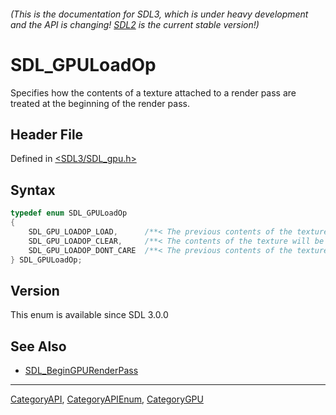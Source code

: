 ###### (This is the documentation for SDL3, which is under heavy development and the API is changing! [SDL2](https://wiki.libsdl.org/SDL2/) is the current stable version!)
# SDL_GPULoadOp

Specifies how the contents of a texture attached to a render pass are treated at the beginning of the render pass.

## Header File

Defined in [<SDL3/SDL_gpu.h>](https://github.com/libsdl-org/SDL/blob/main/include/SDL3/SDL_gpu.h)

## Syntax

```c
typedef enum SDL_GPULoadOp
{
    SDL_GPU_LOADOP_LOAD,      /**< The previous contents of the texture will be preserved. */
    SDL_GPU_LOADOP_CLEAR,     /**< The contents of the texture will be cleared to a color. */
    SDL_GPU_LOADOP_DONT_CARE  /**< The previous contents of the texture need not be preserved. The contents will be undefined. */
} SDL_GPULoadOp;
```

## Version

This enum is available since SDL 3.0.0

## See Also

- [SDL_BeginGPURenderPass](SDL_BeginGPURenderPass)

----
[CategoryAPI](CategoryAPI), [CategoryAPIEnum](CategoryAPIEnum), [CategoryGPU](CategoryGPU)

